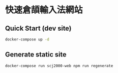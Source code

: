 
# 快速倉頡輸入法網站

## Quick Start (dev site)

```bash
docker-compose up -d
```

## Generate static site

```bash
docker-compose run scj2000-web npm run regenerate
```
